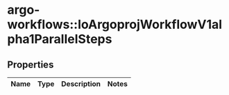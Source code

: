 # argo-workflows::IoArgoprojWorkflowV1alpha1ParallelSteps

## Properties
Name | Type | Description | Notes
------------ | ------------- | ------------- | -------------


